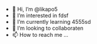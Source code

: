 - 👋 Hi, I’m @likapo5
- 👀 I’m interested in fdsf
- 🌱 I’m currently learning 4555sd
- 💞️ I’m looking to collaboraten 
- 📫 How to reach me ...

<!---
likapo5/likapo5 is a ✨ special ✨ repository because its `README.md` (this file) appears on your GitHub profile.
You can click the Preview link to take a look at your changes.
--->
